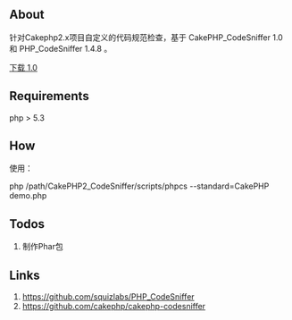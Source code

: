 About
-----

针对Cakephp2.x项目自定义的代码规范检查，基于 CakePHP_CodeSniffer 1.0 和 PHP_CodeSniffer 1.4.8 。


[下载 1.0](https://github.com/ly95/CakePHP2_CodeSniffer/archive/1.0.zip)


Requirements
------------

php > 5.3


How
------------

使用：

php /path/CakePHP2_CodeSniffer/scripts/phpcs --standard=CakePHP demo.php


Todos
------------

1. 制作Phar包


Links
------------

1. https://github.com/squizlabs/PHP_CodeSniffer
2. https://github.com/cakephp/cakephp-codesniffer

